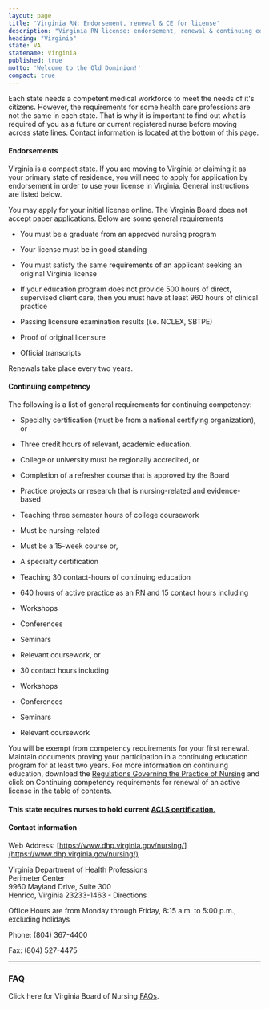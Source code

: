 ```yaml
---
layout: page
title: 'Virginia RN: Endorsement, renewal & CE for license'
description: "Virginia RN license: endorsement, renewal & continuing education explained. Stay informed & meet nursing requirements."
heading: "Virginia"
state: VA
statename: Virginia
published: true
motto: 'Welcome to the Old Dominion!'
compact: true
---
```


Each state needs a competent medical workforce to meet the needs of it's citizens. However, the requirements for some health care professions are not the same in each state. That is why it is important to find out what is required of you as a future or current registered nurse before moving across state lines. Contact information is located at the bottom of this page.

#### Endorsements

Virginia is a compact state. If you are moving to Virginia or claiming it as your primary state of residence, you will need to apply for application by endorsement in order to use your license in Virginia. General instructions are listed below.

You may apply for your initial license online. The Virginia Board does not accept paper applications. Below are some general requirements

*   You must be a graduate from an approved nursing program
    
*   Your license must be in good standing
    
*   You must satisfy the same requirements of an applicant seeking an original Virginia license
    
*   If your education program does not provide 500 hours of direct, supervised client care, then you must have at least 960 hours of clinical practice
    
*   Passing licensure examination results (i.e. NCLEX, SBTPE)
    
*   Proof of original licensure
    
*   Official transcripts
    

Renewals take place every two years.

#### Continuing competency

The following is a list of general requirements for continuing competency:

*   Specialty certification (must be from a national certifying organization), or
    
*   Three credit hours of relevant, academic education.
    
*   College or university must be regionally accredited, or
        
*   Completion of a refresher course that is approved by the Board
    
*   Practice projects or research that is nursing-related and evidence-based
    
*   Teaching three semester hours of college coursework
    
*   Must be nursing-related
        
*   Must be a 15-week course or,
        
*   A specialty certification
        
*   Teaching 30 contact-hours of continuing education
    
*   640 hours of active practice as an RN and 15 contact hours including
    
*   Workshops
        
*   Conferences
        
*   Seminars
        
*   Relevant coursework, or
        
*   30 contact hours including
    
*   Workshops
        
*   Conferences
        
*   Seminars
        
*   Relevant coursework
        

You will be exempt from competency requirements for your first renewal. Maintain documents proving your participation in a continuing education program for at least two years. For more information on continuing education, download the [Regulations Governing the Practice of Nursing](https://www.dhp.virginia.gov/nursing/leg/Nursing04082015.doc) and click on Continuing competency requirements for renewal of an active license in the table of contents.

#### This state requires nurses to hold current [ACLS certification.](https://www.acls.net/virginia-acls-pals-bls)

#### Contact information

Web Address: [https://www.dhp.virginia.gov/nursing/](https://www.dhp.virginia.gov/nursing/)

Virginia Department of Health Professions  
Perimeter Center  
9960 Mayland Drive, Suite 300  
Henrico, Virginia 23233-1463 - Directions

Office Hours are from Monday through Friday, 8:15 a.m. to 5:00 p.m., excluding holidays

Phone: (804) 367-4400

Fax: (804) 527-4475

* * *

### FAQ

Click here for Virginia Board of Nursing [FAQs](https://www.dhp.virginia.gov/nursing/nursing_faq.htm).
